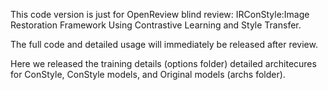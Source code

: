 This code version is just for OpenReview blind review: IRConStyle:Image Restoration Framework Using Contrastive Learning and Style Transfer.

The full code and detailed usage will immediately be released after review.

Here we released the training details (options folder) detailed architecures for ConStyle, ConStyle models, and Original models (archs folder).
